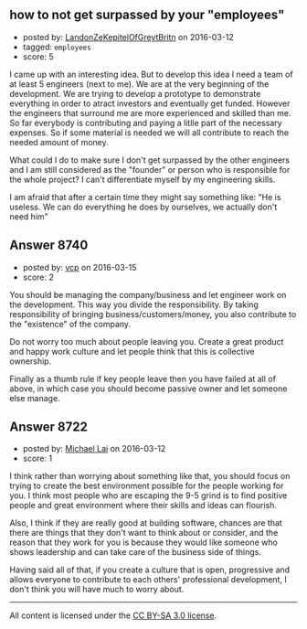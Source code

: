 ## how to not get surpassed by your "employees"

- posted by: [LandonZeKepitelOfGreytBritn](https://stackexchange.com/users/6167629/landonzekepitelofgreytbritn) on 2016-03-12
- tagged: `employees`
- score: 5

I came up with an interesting idea. But to develop this idea I need a team of at least 5 engineers (next to me). We are at the very beginning of the development. We are trying to develop a prototype to demonstrate everything in order to atract investors and eventually get funded. However the engineers that surround me are more experienced and skilled than me.
So far everybody is contributing and paying a litlle part of the necessary expenses. So if some material is needed we will all contribute to reach the needed amount of money.

What could I do to make sure I don't get surpassed by the other engineers and I am still considered as the "founder" or person who is responsible for the whole project? I can't differentiate myself by my engineering skills.

I am afraid that after a certain time they might say something like: "He is useless. We can do everything he does by ourselves, we actually don't need him"


## Answer 8740

- posted by: [vcp](https://stackexchange.com/users/46521/vcp) on 2016-03-15
- score: 2

You should be managing the company/business and let engineer work on the development. This way you divide the responsibility. By taking responsibility of bringing business/customers/money, you also contribute to the "existence" of the company.

Do not worry too much about people leaving you. Create a great product and happy work culture and let people think that this is collective ownership. 

Finally as a thumb rule if key people leave then you have failed at all of above, in which case you should become passive owner and let someone else manage.



## Answer 8722

- posted by: [Michael Lai](https://stackexchange.com/users/213864/michael-lai) on 2016-03-12
- score: 1

I think rather than worrying about something like that, you should focus on trying to create the best environment possible for the people working for you. I think most people who are escaping the 9-5 grind is to find positive people and great environment where their skills and ideas can flourish.

Also, I think if they are really good at building software, chances are that there are things that they don't want to think about or consider, and the reason that they work for you is because they would like someone who shows leadership and can take care of the business side of things.

Having said all of that, if you create a culture that is open, progressive and allows everyone to contribute to each others' professional development, I don't think you will have much to worry about.



---

All content is licensed under the [CC BY-SA 3.0 license](https://creativecommons.org/licenses/by-sa/3.0/).
